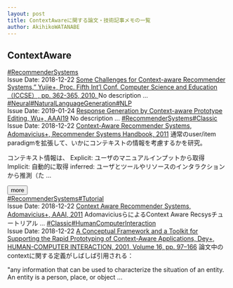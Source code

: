 ```yaml
---
layout: post
title: ContextAwareに関する論文・技術記事メモの一覧
author: AkihikoWATANABE
---
```

## ContextAware
<div class="visible-content">
<a class="button" href="articles/RecommenderSystems.html">#RecommenderSystems</a><br><span class="issue_date">Issue Date: 2018-12-22</span>
<a href="https://github.com/AkihikoWatanabe/paper_notes/issues/288">Some Challenges for Context-aware Recommender Systems,” Yujie+, Proc. Fifth Int’l Conf. Computer Science and Education （ICCSE）, pp. 362-365, 2010. </a>
<span class="snippet">No description ...</span>
<a class="button" href="articles/Neural.html">#Neural</a><a class="button" href="articles/NaturalLanguageGeneration.html">#NaturalLanguageGeneration</a><a class="button" href="articles/NLP.html">#NLP</a><br><span class="issue_date">Issue Date: 2019-01-24</span>
<a href="https://github.com/AkihikoWatanabe/paper_notes/issues/300">Response Generation by Context-aware Prototype Editing, Wu+, AAAI19</a>
<span class="snippet">No description ...</span>
<a class="button" href="articles/RecommenderSystems.html">#RecommenderSystems</a><a class="button" href="articles/Classic.html">#Classic</a><br><span class="issue_date">Issue Date: 2018-12-22</span>
<a href="https://github.com/AkihikoWatanabe/paper_notes/issues/287">Context-Aware Recommender Systems, Adomavicius+, Recommender Systems Handbook, 2011</a>
<span class="snippet">通常のuser/item paradigmを拡張して、いかにコンテキストの情報を考慮するかを研究。コンテキスト情報は、Explicit: ユーザのマニュアルインプットから取得Implicit: 自動的に取得inferred: ユーザとツールやリソースのインタラクションから推測（た ...</span>
</div>
<button onclick="showMore(0)">more</button>

<div class="hidden-content">
<a class="button" href="articles/RecommenderSystems.html">#RecommenderSystems</a><a class="button" href="articles/Tutorial.html">#Tutorial</a><br><span class="issue_date">Issue Date: 2018-12-22</span>
<a href="https://github.com/AkihikoWatanabe/paper_notes/issues/289">Context Aware Recommender Systems, Adomavicius+, AAAI, 2011</a>
<span class="snippet">AdomaviciusらによるContext Aware Recsysチュートリアル ...</span>
<a class="button" href="articles/Classic.html">#Classic</a><a class="button" href="articles/HumanComputerInteraction.html">#HumanComputerInteraction</a><br><span class="issue_date">Issue Date: 2018-12-22</span>
<a href="https://github.com/AkihikoWatanabe/paper_notes/issues/283">A Conceptual Framework and a Toolkit for Supporting the Rapid Prototyping of Context-Aware Applications, Dey+, HUMAN-COMPUTER INTERACTION, 2001, Volume 16, pp. 97–166</a>
<span class="snippet">論文中のcontextに関する定義がしばしば引用される："any information that can be used to characterize the situation of an entity. An entity is a person, place, or object ...</span>
<button onclick="hideContent(0)" style="display: none;">hide</button>
</div>
